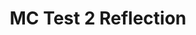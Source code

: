 ---
toc: true
layout: post
description: Test Reflection
categories: [markdown]
title: MC Test 2 Reflection
---